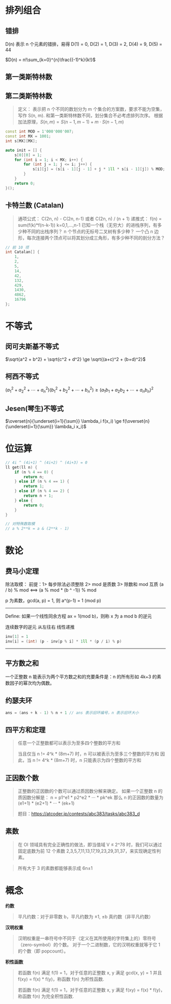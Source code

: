 # 排列组合

## 错排

D(n) 表示 n 个元素的错排，易得 D(1) = 0, D(2) = 1, D(3) = 2, D(4) = 9, D(5) = 44

$D(n) = n!\sum_{k=0}^{n}\frac{(-1)^k}{k!}$


## 第一类斯特林数




## 第二类斯特林数

> 定义： 表示把 n 个不同的数划分为 m 个集合的方案数，要求不能为空集，写作 S(n, m).
> 和第一类斯特林数不同，划分集合不必考虑排列次序。
> 根据加法原理，$S(n, m) = S(n-1, m-1) + m \cdot S(n-1, m)$

```cpp []
const int MOD = 1'000'000'007;
const int MX = 1001;
int s[MX][MX];

auto init = [] {
    s[0][0] = 1;
    for (int i = 1; i < MX; i++) {
        for (int j = 1; j <= i; j++) {
            s[i][j] = (s[i - 1][j - 1] + j * 1ll * s[i - 1][j]) % MOD;
        }
    }
    return 0;
}();
```


## 卡特兰数 (Catalan)

> 通项公式： C(2n, n) - C(2n, n-1) 或者 C(2n, n) / (n + 1)
> 递推式： f(n) = sum(f(k)*f(n-k-1))  k=0,1,...,n-1
> 已知一个栈（无穷大）的进栈序列，有多少种不同的出栈序列？
> n 个节点的无标号二叉树有多少种？
> 一个凸 n 边形，每次连接两个顶点可以将其划分成三角形，有多少种不同的剖分方法？

```cpp []
// 前 10 项
int Catalan[] {
    1,
    2,
    5,
    14,
    42,
    132,
    429,
    1430,
    4862,
    16796
};
```


# 不等式

## 闵可夫斯基不等式

$\sqrt{a^2 + b^2} + \sqrt{c^2 + d^2} \ge \sqrt{(a+c)^2 + (b+d)^2}$

## 柯西不等式

$(a_1^2 + a_2^2 + \cdots + a_n^2) (b_1^2 + b_2^2 + \cdots + b_n^2) \ge (a_1b_1 + a_2b_2 + \cdots + a_nb_n)^2$

## Jesen(琴生)不等式

$\overset{n}{\underset{i=1}{\sum}} \lambda_i f(x_i) \ge f(\overset{n}{\underset{i=1}{\sum}} \lambda_i x_i)$


# 位运算

```cpp []
// 4i ^ (4i+1) ^ (4i+2) ^ (4i+3) = 0
ll get(ll n) {
    if (n % 4 == 0) {
        return n;
    } else if (n % 4 == 1) {
        return 1;
    } else if (n % 4 == 2) {
        return n + 1;
    } else {
        return 0;
    }
}

// 对特殊数取模
// a % 2**k = a & (2**k - 1)
```


# 数论

## 费马小定理

除法取模：
前提：1> 每步除法必须整除  2> mod 是质数  3> 除数和 mod 互质
        (a / b) % mod  <==> (a % mod * (b ^ -1)) % mod

p 为素数，gcd(a, p) = 1, 则 a^(p-1) = 1 (mod p)

-----------------------------------------------------------------------------------------------
Define: 如果一个线性同余方程 ax = 1(mod b)，则称 x 为 a mod b 的逆元

连续数字的逆元 从左往右 线性递推
```cpp []
inv[1] = 1
inv[i] = (int) (p - inv[p % i] * 1ll * (p / i) % p)
```
-----------------------------------------------------------------------------------------------

## 平方数之和

一个正整数 n 能表示为两个平方数之和的充要条件是：n 的所有形如 4k+3 的素数因子的幂次均为偶数。


## 约瑟夫环

```cpp []
ans = (ans + k - 1) % n + 1 // ans 表示旧环编号，n 表示旧环大小
```

## 四平方和定理
> 任意一个正整数都可以表示为至多四个整数的平方和
>
> 当且仅当 n != 4^k * (8m+7) 时，n 可以被表示为至多三个整数的平方和
> 因此，当 n != 4^k * (8m+7) 时，n 只能表示为四个整数的平方和


## 正因数个数
> 正整数的正因数的个数可以通过质因数分解来确定。
> 如果一个正整数 n 的质因数分解是： n = p1^e1 * p2^e2 * ··· * pk^ek
> 那么 n 的正因数的数量为 (e1+1) * (e2+1) * ··· * (ek+1)
>
> 题目：https://atcoder.jp/contests/abc383/tasks/abc383_d


## 素数

> 在 OI 领域具有完全正确性的做法，即当值域 V ≤ 2^78 时，我们可以通过固定底数为前 12 个素数 2,3,5,7,11,13,17,19,23,29,31,37，来实现确定性判素。

> 所有大于 3 的素数都能够表示成 6n±1

# 概念

**约数**
> 平凡约数：对于非零数 b，平凡约数为 ±1, ±b
> 真约数（非平凡约数）

**汉明权重**
> 汉明权重是一串符号中不同于（定义在其所使用的字符集上的）零符号（zero-symbol）的个数。
对于一个二进制数，它的汉明权重就等于它 1 的个数（即 popcount）。

**积性函数**
> 若函数 f(n) 满足 f(1) = 1，对于任意的正整数 x, y 满足 gcd(x, y) = 1 并且 f(xy) = f(x) * f(y)，称函数 f(n) 为积性函数.
>
> 若函数 f(n) 满足 f(1) = 1，对于任意的正整数 x, y 满足 f(xy) = f(x) * f(y)，称函数 f(n) 为完全积性函数.

